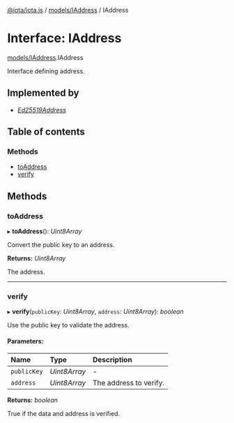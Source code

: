 [@iota/iota.js](../README.md) / [models/IAddress](../modules/models_iaddress.md) / IAddress

# Interface: IAddress

[models/IAddress](../modules/models_iaddress.md).IAddress

Interface defining address.

## Implemented by

* [*Ed25519Address*](../classes/addresstypes_ed25519address.ed25519address.md)

## Table of contents

### Methods

- [toAddress](models_iaddress.iaddress.md#toaddress)
- [verify](models_iaddress.iaddress.md#verify)

## Methods

### toAddress

▸ **toAddress**(): *Uint8Array*

Convert the public key to an address.

**Returns:** *Uint8Array*

The address.

___

### verify

▸ **verify**(`publicKey`: *Uint8Array*, `address`: *Uint8Array*): *boolean*

Use the public key to validate the address.

#### Parameters:

| Name | Type | Description |
| :------ | :------ | :------ |
| `publicKey` | *Uint8Array* | - |
| `address` | *Uint8Array* | The address to verify. |

**Returns:** *boolean*

True if the data and address is verified.
